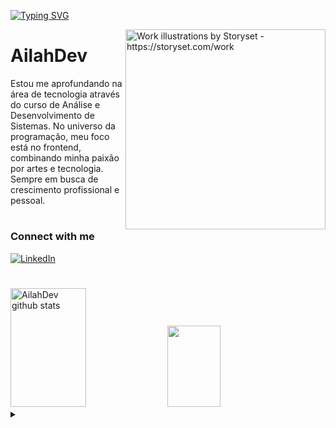 [![Typing SVG](https://readme-typing-svg.herokuapp.com/?color=FF6A7E&size=22&center=true&vCenter=true&width=1000&lines=Welcome!;Ailah+here+:%29)](https://git.io/typing-svg)

<img align="right" alt="Work illustrations by Storyset - https://storyset.com/work" height="320" src="https://github.com/AilahDev/AilahDev/assets/156714730/47619c33-9119-4737-ab6d-ef8ee9adb5ae">
 
<h1>
    <a href="https://AilahDev.github.io/"></a>
    <span>AilahDev</span>
</h1>

<p align="left">Estou me aprofundando na área de tecnologia através do curso de Análise e Desenvolvimento de Sistemas.
No universo da programação, meu foco está no frontend, combinando minha paixão por artes e tecnologia. Sempre em busca de crescimento profissional e pessoal.</p>

<h1>
<h3 align="left">Connect with me</h3>

[![LinkedIn](https://img.shields.io/badge/-LinkedIn-000?style=for-the-badge&logo=linkedin&logoColor=FF6A7E&color:FFF)](https://www.linkedin.com/in/elidianaandrade/)

<h1></h1>

<div align="left">  
  <img width="49%" height="190px" src="https://github-readme-stats.vercel.app/api?username=AilahDev&show_icons=true&count_private=true&hide_border=true&title_color=FF6A7E&icon_color=3EA3BF&text_color=c9d1d9&bg_color=0d1117" alt="AilahDev github stats" /> 
  <img width="41%" height="130px" src="https://github-readme-stats.vercel.app/api/top-langs/?username=AilahDev&layout=compact&hide_border=true&title_color=FF6A7E&text_color=FFFFFF&bg_color=0d1117" />
</div>

<details align="left">
  <summary></summary> 

- Work illustrations by Storyset <a href="https://storyset.com/work"> </a> (edited by author)
</details>
